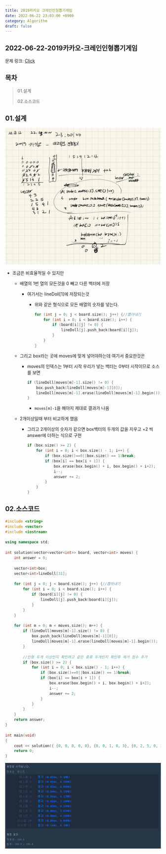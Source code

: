 ```yaml
---
title: 2019카카오 크레인인형뽑기게임
date: 2022-06-22 23:03:00 +0900
category: Algorithm
draft: false
---
```


## 2022-06-22-2019카카오-크레인인형뽑기게임

문제 링크: [Click](https://programmers.co.kr/learn/courses/30/lessons/64061)

## 목차

> 01.설계
>
> 02.소스코드

## 01.설계

![image-20220622230413537](../../assets/img/post/2022-06-22-2019카카오-크레인인형뽑기게임/image-20220622230413537.png)

- 조금은 비효율적일 수 있지만

  - 배열의 1번 열의 모든것을 0 빼고 다른 백터에 저장 

    - 여기서는 lineDoll[1]에 저장되는것

      - 위와 같은 형식으로 모든 배열의 숫자를 넣는다.

        ``` c++
        for (int j = 0; j < board.size(); j++) {//뽑아내기
            for (int i = 0; i < board.size(); i++) {
                if (board[i][j] != 0) {
                    lineDoll[j].push_back(board[i][j]);
                }
            }
        }
        ```

  - 그리고 box라는 곳에 moves에 맞게 넣어야하는데 여기서 중요한것은

    - moves의 인덱스는 1부터 시작 우리가 넣는 백터는 0부터 시작이므로 소스를 보면

      ``` c++
      if (lineDoll[moves[m]-1].size() != 0) {
          box.push_back(lineDoll[moves[m]-1][0]);
          lineDoll[moves[m]-1].erase(lineDoll[moves[m]-1].begin());
      }
      ```

      - `moves[m]-1`을 해야지 제대로 결과가 나옴

  - 2개이상일때 부터 비교하게 했음

    - 그리고 2개이상의 숫자가 같으면 box백터의 두개의 값을 지우고 +2 씩 answer에 더하는 식으로 구현

      ```c++
      if (box.size() >= 2) {
          for (int i = 0; i < box.size() - 1; i++) {
              if (box.size()==0||box.size() == 1)break;
              if (box[i] == box[i + 1]) {
                  box.erase(box.begin() + i, box.begin() + i+2);
                  i--;
                  answer += 2;
              }
          }
      }
      ```

## 02.소스코드

``` c++
#include <string>
#include <vector>
#include <iostream>

using namespace std;

int solution(vector<vector<int>> board, vector<int> moves) {
	int answer = 0;

	vector<int>box;
	vector<int>lineDoll[31];

	for (int j = 0; j < board.size(); j++) {//뽑아내기
		for (int i = 0; i < board.size(); i++) {
			if (board[i][j] != 0) {
				lineDoll[j].push_back(board[i][j]);
			}
		}
	}

	for (int m = 0; m < moves.size(); m++) {
		if (lineDoll[moves[m]-1].size() != 0) {
			box.push_back(lineDoll[moves[m]-1][0]);
			lineDoll[moves[m]-1].erase(lineDoll[moves[m]-1].begin());
		}

		//인형 두개 이상인지 확인하고 같은 종류 두개인지 확인후 제거 점수 추가
		if (box.size() >= 2) {
			for (int i = 0; i < box.size() - 1; i++) {
				if (box.size()==0||box.size() == 1)break;
				if (box[i] == box[i + 1]) {
					box.erase(box.begin() + i, box.begin() + i+2);
					i--;
					answer += 2;
				}
			}
		}
	}
	return answer;
}

int main(void)
{
	cout << solution({ {0, 0, 0, 0, 0}, {0, 0, 1, 0, 3}, {0, 2, 5, 0, 1}, {4, 2, 4, 4, 2}, {3, 5, 1, 3, 1} }, { 1, 5, 3, 5, 1, 2, 1, 4});
	return 0;
}
```

![image-20220622230845309](../../assets/img/post/2022-06-22-2019카카오-크레인인형뽑기게임/image-20220622230845309.png)
